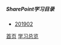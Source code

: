 ##### SharePoint学习目录

* [201902](201902/201902.md)

[首页](../../README.md)  [学习总览](../../introduction/studyCatalogList.md)
